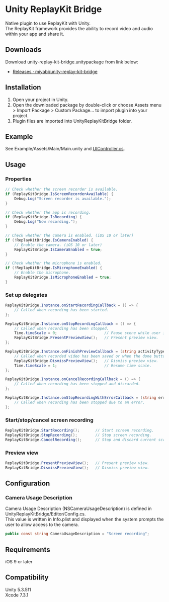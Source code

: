 # Unity ReplayKit Bridge

Native plugin to use ReplayKit with Unity.  
The ReplayKit framework provides the ability to record video and audio within your app and share it.

## Downloads

Download unity-replay-kit-bridge.unitypackage from link below:

-   [Releases · miyabi/unity-replay-kit-bridge](https://github.com/miyabi/unity-replay-kit-bridge/releases)

## Installation

1.  Open your project in Unity.
2.  Open the downloaded package by double-click or choose Assets menu > Import Package > Custom Package... to import plugin into your project.
3.  Plugin files are imported into UnityReplayKitBridge folder.

## Example

See Example/Assets/Main/Main.unity and [UIController.cs](https://github.com/miyabi/unity-replay-kit-bridge/blob/master/Example/Assets/UIController.cs).

## Usage

### Properties

```csharp
// Check whether the screen recorder is available.
if (ReplayKitBridge.IsScreenRecorderAvailable) {
    Debug.Log("Screen recorder is available.");
}

// Check whether the app is recording.
if (ReplayKitBridge.IsRecording) {
    Debug.Log("Now recording.");
}

// Check whether the camera is enabled. (iOS 10 or later)
if (!ReplayKitBridge.IsCameraEnabled) {
    // Enable the camera. (iOS 10 or later)
    ReplayKitBridge.IsCameraEnabled = true;
}

// Check whether the microphone is enabled.
if (!ReplayKitBridge.IsMicrophoneEnabled) {
    // Enable the microphone.
    ReplayKitBridge.IsMicrophoneEnabled = true;
}
```

### Set up delegates

```csharp
ReplayKitBridge.Instance.onStartRecordingCallback = () => {
    // Called when recording has been started.
};

ReplayKitBridge.Instance.onStopRecordingCallback = () => {
    // Called when recording has been stopped.
    Time.timeScale = 0;                     // Pause scene while user is editting and sharing recorded screen.
    ReplayKitBridge.PresentPreviewView();   // Present preview view.
};

ReplayKitBridge.Instance.onFinishPreviewCallback = (string activityType) => {
    // Called when recorded video has been saved or when the done button has been pressed.
    ReplayKitBridge.DismissPreviewView();   // Dismiss preview view.
    Time.timeScale = 1;                     // Resume time scale.
};

ReplayKitBridge.Instance.onCancelRecordingCallback = () => {
    // Called when recording has been stopped and discarded.
};

ReplayKitBridge.Instance.onStopRecordingWithErrorCallback = (string error) => {
    // Called when recording has been stopped due to an error.
};
```

### Start/stop/cancel screen recording

```csharp
ReplayKitBridge.StartRecording();       // Start screen recording.
ReplayKitBridge.StopRecording();        // Stop screen recording.
ReplayKitBridge.CancelRecording();      // Stop and discard current screen recording.
```

### Preview view

```csharp
ReplayKitBridge.PresentPreviewView();   // Present preview view.
ReplayKitBridge.DismissPreviewView();   // Dismiss preview view.
```

## Configuration

### Camera Usage Description

Camera Usage Description (NSCameraUsageDescription) is defined in UnityReplayKitBridge/Editor/Config.cs.  
This value is written in Info.plist and displayed when the system prompts the user to allow access to the camera.

```csharp
public const string CameraUsageDescription = "Screen recording";
```

## Requirements

iOS 9 or later

## Compatibility

Unity 5.3.5f1  
Xcode 7.3.1
